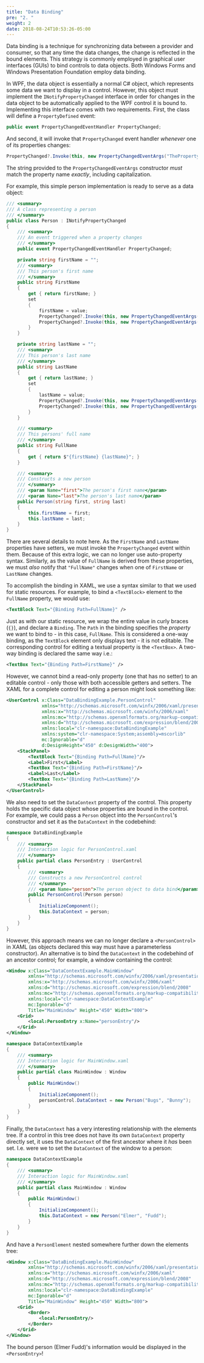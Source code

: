 ```yaml
---
title: "Data Binding"
pre: "2. "
weight: 2
date: 2018-08-24T10:53:26-05:00
---
```


Data binding is a technique for synchronizing data between a provider and consumer, so that any time the data changes, the change is reflected in the bound elements.  This strategy is commonly employed in graphical user interfaces (GUIs) to bind controls to data objects.  Both Windows Forms and Windows Presentation Foundation employ data binding.

In WPF, the data object is essentially a normal C# object, which represents some data we want to display in a control. However, this object must implement the `INotifyPropertyChanged` interface in order for changes in the data object to be automatically applied to the WPF control it is bound to.  Implementing this interface comes with two requirements.  First, the class will define a `PropertyDefined` event:

```csharp
public event PropertyChangedEventHandler PropertyChanged;
```

And second, it will invoke that `PropertyChanged` event handler _whenever_ one of its properties changes:

```csharp
PropertyChanged?.Invoke(this, new PropertyChangedEventArgs("ThePropertyName"));
```
The string provided to the `PropertyChangedEventArgs` constructor _must_ match the property name _exactly_, including capitalization.  

For example, this simple person implementation is ready to serve as a data object:


```csharp
/// <summary>
/// A class representing a person 
/// </summary>
public class Person : INotifyPropertyChanged
{
    /// <summary>
    /// An event triggered when a property changes 
    /// </summary>
    public event PropertyChangedEventHandler PropertyChanged;

    private string firstName = "";
    /// <summary>
    /// This person's first name 
    /// </summary>
    public string FirstName
    {
        get { return firstName; }
        set
        {
            firstName = value;
            PropertyChanged?.Invoke(this, new PropertyChangedEventArgs("FirstName"));
            PropertyChanged?.Invoke(this, new PropertyChangedEventArgs("FullName"));
        }
    }

    private string lastName = "";
    /// <summary>
    /// This person's last name 
    /// </summary>
    public string LastName
    {
        get { return lastName; }
        set
        {
            lastName = value;
            PropertyChanged?.Invoke(this, new PropertyChangedEventArgs("LastName"));
            PropertyChanged?.Invoke(this, new PropertyChangedEventArgs("FullName"));
        }
    }

    /// <summary>
    /// This persons' full name 
    /// </summary>
    public string FullName
    {
        get { return $"{firstName} {lastName}"; }
    }

    /// <summary>
    /// Constructs a new person 
    /// </summary>
    /// <param Name="first">The person's first name</param>
    /// <param Name="last">The person's last name</param>
    public Person(string first, string last)
    {
        this.firstName = first;
        this.lastName = last;
    }
}
```

There are several details to note here.  As the `FirstName` and `LastName` properties have setters, we must invoke the `PropertyChanged` event within them.  Because of this extra logic, we can no longer use auto-property syntax.  Similarly, as the value of `FullName` is derived from these properties, we must _also_ notify that `"FullName"` changes when one of `FirstName` or `LastName` changes.

To accomplish the binding in XAML, we use a syntax similar to that we used for static resources.  For example, to bind a `<TextBlock>` element to the `FullName` property, we would use:

```xml
<TextBlock Text="{Binding Path=FullName}" />
```

Just as with our static resource, we wrap the entire value in curly braces (`{}`), and declare a `Binding`.  The `Path` in the binding specifies the _property_ we want to bind to - in this case, `FullName`.  This is considered a one-way binding, as the `TextBlock` element only displays text - it is not editable.  The corresponding control for editing a textual property is the `<TextBox>`.  A two-way binding is declared the same way i.e.:

```xml
<TextBox Text="{Binding Path=FirstName}" />
```

However, we cannot bind a read-only property (one that has no setter) to an editable control - only those with both accessible getters and setters.  The XAML for a complete control for editing a person might look something like:

```xml
<UserControl x:Class="DataBindingExample.PersonControl"
             xmlns="http://schemas.microsoft.com/winfx/2006/xaml/presentation"
             xmlns:x="http://schemas.microsoft.com/winfx/2006/xaml"
             xmlns:mc="http://schemas.openxmlformats.org/markup-compatibility/2006" 
             xmlns:d="http://schemas.microsoft.com/expression/blend/2008"     
             xmlns:local="clr-namespace:DataBindingExample"
             xmlns:system="clr-namespace:System;assembly=mscorlib"
             mc:Ignorable="d" 
             d:DesignHeight="450" d:DesignWidth="400">    
    <StackPanel>
        <TextBlock Text="{Binding Path=FullName}"/>
        <Label>First</Label>
        <TextBox Text="{Binding Path=FirstName}"/>
        <Label>Last</Label>
        <TextBox Text="{Binding Path=LastName}"/>
    </StackPanel>
</UserControl>
```

We also need to set the `DataContext` property of the control.  This property holds the specific data object whose properties are bound in the control.  For example, we could pass a `Person` object into the `PersonControl`'s constructor and set it as the `DataContext` in the codebehind:

```csharp
namespace DataBindingExample
{
    /// <summary>
    /// Interaction logic for PersonControl.xaml
    /// </summary>
    public partial class PersonEntry : UserControl
    {
        /// <summary>
        /// Constructs a new PersonControl control 
        /// </summary>
        /// <param Name="person">The person object to data bind</param>
        public PersonControl(Person person)
        {
            InitializeComponent();
            this.DataContext = person;
        }
    }
}
```

However, this approach means we can no longer declare a `<PersonControl>` in XAML (as objects declared this way must have a parameterless constructor).  An alternative is to bind the `DataContext` in the codebehind of an ancestor control; for example, a window containing the control:

```xml
<Window x:Class="DataContextExample.MainWindow"
        xmlns="http://schemas.microsoft.com/winfx/2006/xaml/presentation"
        xmlns:x="http://schemas.microsoft.com/winfx/2006/xaml"
        xmlns:d="http://schemas.microsoft.com/expression/blend/2008"
        xmlns:mc="http://schemas.openxmlformats.org/markup-compatibility/2006"
        xmlns:local="clr-namespace:DataContextExample"
        mc:Ignorable="d"
        Title="MainWindow" Height="450" Width="800">
    <Grid>
        <local:PersonEntry x:Name="personEntry"/>
    </Grid>
</Window>
```
```csharp
namespace DataContextExample
{
    /// <summary>
    /// Interaction logic for MainWindow.xaml
    /// </summary>
    public partial class MainWindow : Window
    {        
        public MainWindow()
        {
            InitializeComponent();
            personControl.DataContext = new Person("Bugs", "Bunny");
        }
    }
}
```

Finally, the `DataContext` has a very interesting relationship with the elements tree.  If a control in this tree does not have its own `DataContext` property directly set, it uses the `DataContext` of the first ancestor where it _has_ been set. I.e. were we to set the `DataContext` of the window to a person:


```csharp
namespace DataContextExample
{
    /// <summary>
    /// Interaction logic for MainWindow.xaml
    /// </summary>
    public partial class MainWindow : Window
    {        
        public MainWindow()
        {
            InitializeComponent();
            this.DataContext = new Person("Elmer", "Fudd");
        }
    }
}
```

And have a `PersonElement` nested somewhere further down the elements tree:

```xml
<Window x:Class="DataBindingExample.MainWindow"
        xmlns="http://schemas.microsoft.com/winfx/2006/xaml/presentation"
        xmlns:x="http://schemas.microsoft.com/winfx/2006/xaml"
        xmlns:d="http://schemas.microsoft.com/expression/blend/2008"
        xmlns:mc="http://schemas.openxmlformats.org/markup-compatibility/2006"
        xmlns:local="clr-namespace:DataBindingExample"
        mc:Ignorable="d"
        Title="MainWindow" Height="450" Width="800">
    <Grid>
        <Border>
            <local:PersonEntry/>
        </Border>
    </Grid>
</Window>
```

The bound person (Elmer Fudd)'s information would be displayed in the `<PersonEntry>`!
